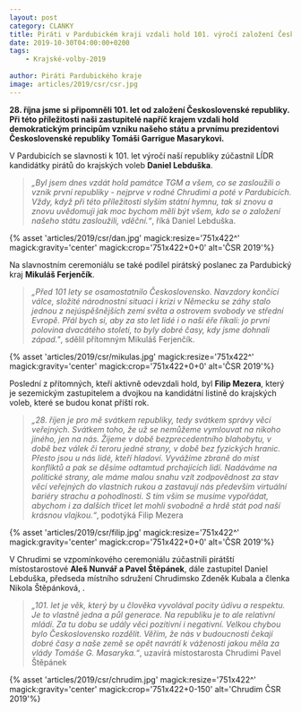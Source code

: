 ```yaml
---
layout: post
category: CLANKY
title: Piráti v Pardubickém kraji vzdali hold 101. výročí založení Československé republiky 
date: 2019-10-30T04:00:00+0200
tags: 
    - Krajské-volby-2019
   
author: Piráti Pardubického kraje
image: articles/2019/csr/csr.jpg
---
```


**28. října jsme si připomněli 101. let od založení Československé republiky. Při této příležitosti naši zastupitelé napříč krajem vzdali hold demokratickým principům vzniku našeho státu a prvnímu prezidentovi Československé republiky Tomáši Garrigue Masarykovi.**

V Pardubicích se slavnosti k 101. let výročí naší republiky zúčastnil LÍDR kandidátky pirátů do krajských voleb **Daniel Lebduška**.

>*„Byl jsem dnes vzdát hold památce TGM a všem, co se zasloužili o vznik první republiky - nejprve v rodné Chrudimi a poté v Pardubicích. Vždy, když při této příležitosti slyším státní hymnu, tak si znovu a znovu uvědomuji jak moc bychom měli být všem, kdo se o založení našeho státu zasloužili, vděční.“*, říká Daniel Lebduška.

{% asset 'articles/2019/csr/dan.jpg' magick:resize='751x422^' magick:gravity='center' magick:crop='751x422+0+0' alt='ČSR 2019'%}

Na slavnostním ceremoniálu se také podílel pirátský poslanec za Pardubický kraj **Mikuláš Ferjenčík**.

>*„Před 101 lety se osamostatnilo Československo. Navzdory končící válce, složité národnostní situaci i krizi v Německu se záhy stalo jednou z nejúspěšnějších zemí světa a ostrovem svobody ve střední Evropě. Přál bych si, aby za sto let lidé i o naší éře říkali: jo první polovina dvacátého století, to byly dobré časy, kdy jsme dohnali západ."*, sdělil přítomným Mikuláš Ferjenčík.

 {% asset 'articles/2019/csr/mikulas.jpg' magick:resize='751x422^' magick:gravity='center' magick:crop='751x422+0+0' alt='ČSR 2019'%}

Poslední z přítomných, kteří aktivně odevzdali hold, byl **Filip Mezera**, který je sezemickým zastupitelem a dvojkou na kandidátní listině do krajských voleb, které se budou konat příští rok.

> *„28. říjen je pro mě svátkem republiky, tedy svátkem správy věcí veřejných. Svátkem toho, že už se nemůžeme vymlouvat na nikoho jiného, jen na nás. Žijeme v době bezprecedentního blahobytu, v době bez válek či teroru jedné strany, v době bez fyzických hranic. Přesto jsou u nás lidé, kteří hladoví. Vyvážíme zbraně do míst konfliktů a pak se děsíme odtamtud prchajících lidí. Nadáváme na politické strany, ale máme malou snahu vzít zodpovědnost za stav věcí veřejných do vlastních rukou a zastavují nás především virtuální bariéry strachu a pohodlnosti. S tím vším se musíme vypořádat, abychom i za dalších třicet let mohli svobodně a hrdě stát pod naší krásnou vlajkou.“*, podotýká Filip Mezera

 {% asset 'articles/2019/csr/filip.jpg' magick:resize='751x422^' magick:gravity='center' magick:crop='751x422+0+0' alt='ČSR 2019'%}

V Chrudimi se vzpomínkového ceremoniálu zúčastnili pirátští místostarostové **Aleš Nunvář a Pavel Štěpánek**, dále zastupitel Daniel Lebduška, předseda místního sdružení Chrudimsko Zdeněk Kubala a členka Nikola Štěpánková, .  
> *„101. let je věk, který by u člověka vyvolával pocity údivu a respektu. Je to vlastně jedna a půl generace. Na republiku je to ale relativní mládí. Za tu dobu se udály věci pozitivní i negativní. Velkou chybou bylo Československo rozdělit. Věřím, že nás v budoucnosti čekají dobré časy a naše země se opět navrátí k váženosti jakou měla za vlády Tomáše G. Masaryka.“*, uzavírá místostarosta Chrudimi Pavel Štěpánek

{% asset 'articles/2019/csr/chrudim.jpg' magick:resize='751x422^' magick:gravity='center' magick:crop='751x422+0-150' alt='Chrudim ČSR 2019'%}
